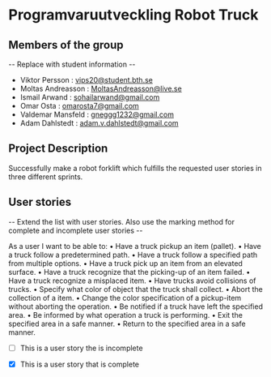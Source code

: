 # Programvaruutveckling Robot Truck

## Members of the group
-- Replace with student information --
* Viktor Persson : vips20@student.bth.se
* Moltas Andreasson : MoltasAndreasson@live.se
* Ismail Arwand : sohailarwand@gmail.com
* Omar Osta : omarosta7@gmail.com
* Valdemar Mansfeld : gneggg1232@gmail.com
* Adam Dahlstedt : adam.v.dahlstedt@gmail.com

## Project Description
Successfully make a robot forklift which fulfills the requested user stories in three different sprints.  

## User stories
-- Extend the list with user stories. Also use the marking method for complete and incomplete user stories --

As a user I want to be able to:
• Have a truck pickup an item (pallet).
• Have a truck follow a predetermined path.
• Have a truck follow a specified path from multiple options.
• Have a truck pick up an item from an elevated surface.
• Have a truck recognize that the picking-up of an item failed.
• Have a truck recognize a misplaced item.
• Have trucks avoid collisions of trucks.
• Specify what color of object that the truck shall collect.
• Abort the collection of a item.
• Change the color specification of a pickup-item without aborting the operation.
• Be notified if a truck have left the specified area.
• Be informed by what operation a truck is performing.
• Exit the specified area in a safe manner.
• Return to the specified area in a safe manner.

- [ ] This is a user story the is incomplete 
- [X] This is a user story that is complete


